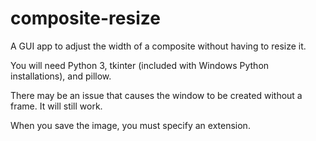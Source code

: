 # composite-resize

A GUI app to adjust the width of a composite without having to resize it.

You will need Python 3, tkinter (included with Windows Python installations), and pillow.

There may be an issue that causes the window to be created without a frame. It will still work.

When you save the image, you must specify an extension.